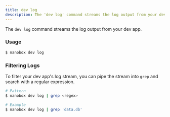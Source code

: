 ```yaml
---
title: dev log
description: The 'dev log' command streams the log output from your dev app.
---
```


The `dev log` command streams the log output from your dev app.

### Usage
```bash
$ nanobox dev log
```

### Filtering Logs
To filter your dev app's log stream, you can pipe the stream into `grep` and search with a regular expression.

```bash
# Pattern
$ nanobox dev log | grep <regex>

# Example
$ nanobox dev log | grep 'data.db'
```
